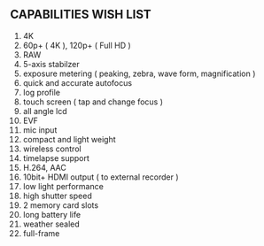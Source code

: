 ## CAPABILITIES WISH LIST
1. 4K
2. 60p+ ( 4K ), 120p+ ( Full HD )
3. RAW
4. 5-axis stabilzer
5. exposure metering ( peaking, zebra, wave form, magnification )
6. quick and accurate autofocus
7. log profile
8. touch screen ( tap and change focus )
9. all angle lcd
10. EVF
11. mic input
12. compact and light weight
13. wireless control
14. timelapse support
15. H.264, AAC
16. 10bit+ HDMI output ( to external recorder )
17. low light performance
18. high shutter speed
19. 2 memory card slots
20. long battery life
21. weather sealed
22. full-frame
